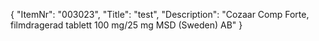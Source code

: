 {
  "ItemNr": "003023",
  "Title": "test",
  "Description": "Cozaar Comp Forte, filmdragerad tablett 100 mg/25 mg MSD (Sweden) AB"
}